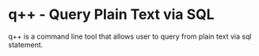 # q++ - Query Plain Text via SQL
q++ is a command line tool that allows user to query from plain text via sql statement.
